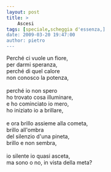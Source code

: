 ```yaml
---
layout: post
title: >
    Ascesi
tags: [speciale,scheggia d'essenza,]
date: 2009-03-20 19:47:00
author: pietro
---
```

Perché ci vuole un fiore,<br/>per darmi speranza,<br/>perché di quel calore<br/>non conosco la potenza,<br/><br/>perché io non spero<br/>ho trovato cosa illuminare,<br/>e ho cominciato io mero,<br/>ho iniziato io a brillare,<br/><br/>e ora brillo assieme alla cometa,<br/>brillo all'ombra<br/>del silenzio d'una pineta,<br/>brillo e non sembra,<br/><br/>io silente io quasi asceta,<br/>ma sono o no, in vista della meta?
